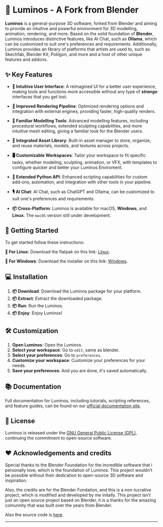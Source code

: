 # 🌟 Luminos - A Fork from Blender

**Luminos** is a general-purpose 3D software, forked from Blender and aiming to provide an intuitive and powerful environment for 3D modelling, animation, rendering, and more. Based on the solid foundation of **Blender**, Luminos introduces distinctive features, like AI Chat, such as **Ollama**, which can be customized to suit one's preferences and requirements. Additionally, Luminos provides an library of platforms that artists are used to, such as Skechfab, Blender Kit, Poliigon, and more and a host of other unique features and addons.

## ✨ Key Features

- **🎨 Intuitive User Interface**: A reimagined UI for a better user experience, making tools and functions more accessible without any type of ***strange*** interfaces that you get lost.

- **🚀 Improved Rendering Pipeline**: Optimized rendering options and integration with external engines, providing faster, high-quality renders.

- **🚠 Familiar Modelling Tools**: Advanced modelling features, including procedural workflows, extended sculpting capabilities, and more intuitive mesh editing, giving a familiar look for the Blender users.

- **📁 Integrated Asset Library**: Built-in asset manager to store, organize, and reuse materials, models, and textures across projects.

- **🖥️ Customizable Workspaces**: Tailor your workspace to fit specific tasks, whether modeling, sculpting, animation, or VFX, with templates to configure quicker and better your Luminos Enviroment.

- **🐍 Extended Python API**: Enhanced scripting capabilities for custom add-ons, automation, and integration with other tools in your pipeline.

- **🎙️ AI Chat**: AI Chat, such as ChatGPT and Ollama, can be customized to suit one's preferences and requirements.

- **📦 Cross-Platform**: Luminos is available for macOS, **Windows**, and **Linux**. The `macOS` version still under development.

## 🚀 Getting Started

To get started follow these instructions:

**💾 For Linux**: Download the flatpak on this link: [Linux](#).

**💾 For Windows**: Download the installer on this link: [Windows](#).

## 💻 Installation

1. **📦 Download**: Download the Luminos package for your platform.
2. **📦 Extract**: Extract the downloaded package.
3. **📦 Run**: Run the Luminos.
4. **📦 Enjoy**: Enjoy Luminos!

## 🛠️ Customization

1. **Open Luminos**: Open the Luminos.
2. **Select your workspace**: Go to `edit`, same as blender.
3. **Select your preferences**: Go to `preferences`.
4. **Customize your workspace**: Customize your preferences for your needs.
5. **Save your preferences**: And you are done, it's saved automatically.

## 📚 Documentation

Full documentation for Luminos, including tutorials, scripting references, and feature guides, can be found on our [official documentation site](#).

<!-- ## 🌐 Community

Join our growing community to share ideas, ask questions, and collaborate on projects:

- **💬 Discord**: Join our Discord server to connect with other artists and developers.
- **🗒️ Forums**: Participate in discussions on our community forums.
- **🛠️ GitHub Issues**: Report bugs or suggest features in our [GitHub Issues](#). -->

<!-- ## 🤝 Contributing

We welcome contributions from the community. Whether it's new features, bug fixes, or documentation improvements, you can get started by forking the repository and submitting a pull request.

1. **🍴 Fork**: Click on the fork button on GitHub to create your own copy.
2. **📂 Clone**: Clone your fork to your local machine.
3. **💡 Code**: Make your changes and improvements.
4. **🔄 Pull Request**: Submit a pull request with a detailed explanation of your changes. -->

## 📜 License

Luminos is released under the [GNU General Public License (GPL)](https://www.gnu.org/licenses/gpl-3.0.html), continuing the commitment to open-source software.

## ❤️ Acknowledgements and credits

Special thanks to the Blender Foundation for the incredible software that i personally love, which is the foundation of Luminos. This project wouldn’t be possible without their dedication to open-source 3D software and inspiration.

Also, the credits are for the Blender Fondation, and this is a non-lucrative project, which is modified and developed by me initally. This project isn't just an open source project based on Blender, it is a thanks for the amazing comunnity that was built over the years from Blender.

Also the source code is [here](https://github.com/blender/blender).

---

<!-- **🌠 To Illuminate The way**

Join us on our journey to reseahpe 3D creation. For any questions or feedback, feel free to reach out via our community channels or email us at [contact@luminos3d.com](mailto\:contact@luminos3d.com). -->
